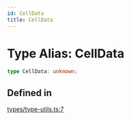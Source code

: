 ```yaml
---
id: CellData
title: CellData
---
```


# Type Alias: CellData

```ts
type CellData: unknown;
```

## Defined in

[types/type-utils.ts:7](https://github.com/TanStack/table/blob/main/packages/table-core/src/types/type-utils.ts#L7)
